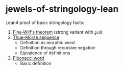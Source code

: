 # jewels-of-stringology-lean

Lean4 proof of basic stringology facts:
1. [Fine-Wilf's theorem](https://en.wikipedia.org/wiki/Fine_and_Wilf%27s_theorem) (strong variant with `gcd`)
2. [Thue-Morse sequence](https://en.wikipedia.org/wiki/Thue%E2%80%93Morse_sequence)
    * Definition as morphic word
    * Definition through recursive negation
    * Eqivalence of definitions
3. [Fibonacci word](https://en.wikipedia.org/wiki/Fibonacci_word)
    * Basic definition
